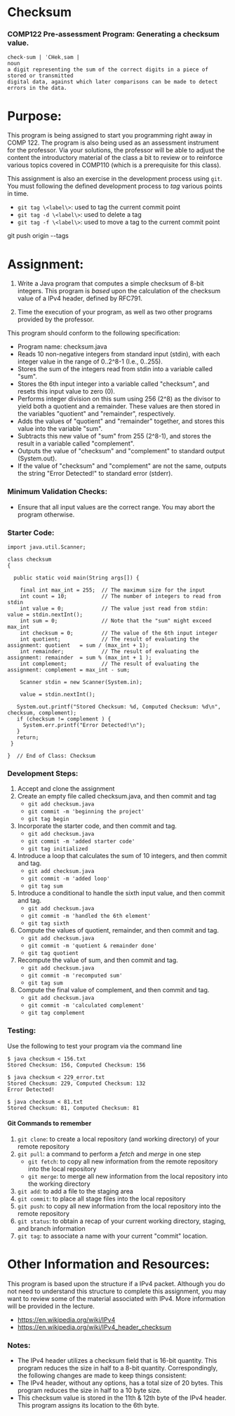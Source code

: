 # Checksum
### COMP122 Pre-assessment Program: Generating a checksum value.

```
check·sum | ˈCHekˌsəm |
noun
a digit representing the sum of the correct digits in a piece of stored or transmitted 
digital data, against which later comparisons can be made to detect errors in the data.
```


# Purpose:
This program is being assigned to start you programming right away in COMP 122. The program is also being used as an assessment instrument for the professor.  Via your solutions, the professor will be able to adjust the content the introductory material of the class a bit to review or to reinforce various topics covered in COMP110 (which is a prerequisite for this class). 

This assignment is also an exercise in the development process using ``git``.  You must following the defined development process to *tag* various points in time.  
   * ``git tag \<label\>``: used to tag the current commit point
   * ``git tag -d \<label\>``: used to delete a tag
   * ``git tag -f \<label\>``: used to move a tag to the current commit point

 git push origin --tags

 
# Assignment:
1. Write a Java program that computes a simple checksum of 8-bit integers.  This program is *based* upon the calculation of the checksum value of a IPv4 header, defined by RFC791. 

1. Time the execution of your program, as well as two other programs provided by the professor.

This program should conform to the following specification:

  * Program name: checksum.java
  * Reads 10 non-negative integers from standard input (stdin), with each integer value in the range of 0..2^8-1 (I.e., 0..255). 
  * Stores the sum of the integers read from stdin into a variable called "sum".
  * Stores the 6th input integer into a variable called "checksum", and resets this input value to zero (0).
  * Performs integer division on this sum using 256 (2^8) as the divisor to yield both a quotient and a remainder. These values are then stored in the variables "quotient" and "remainder", respectively.
  * Adds the values of "quotient" and "remainder" together, and stores this value into the variable "sum".
  * Subtracts this new value of "sum" from 255 (2^8-1), and stores the result in a variable called "complement".
  * Outputs the value of "checksum" and "complement" to standard output (System.out).
  * If the value of "checksum" and "complement" are not the same, outputs the string "Error Detected!" to standard error (stderr).


### Minimum Validation Checks:
* Ensure that all input values are the correct range.  You may abort the program otherwise.

### Starter Code:

```
import java.util.Scanner;

class checksum  
{  

  public static void main(String args[]) {

    final int max_int = 255;  // The maximum size for the input
    int count = 10;           // The number of integers to read from stdin
    int value = 0;            // The value just read from stdin:  value = stdin.nextInt();
    int sum = 0;              // Note that the "sum" might exceed max_int
    int checksum = 0;         // The value of the 6th input integer
    int quotient;             // The result of evaluating the assignment: quotient   = sum / (max_int + 1);
    int remainder;            // The result of evaluating the assignment: remainder  = sum % (max_int + 1 );
    int complement;           // The result of evaluating the assignment: complement = max_int - sum;

    Scanner stdin = new Scanner(System.in);
    
    value = stdin.nextInt();
```

```
   System.out.printf("Stored Checksum: %d, Computed Checksum: %d\n", checksum, complement);
   if (checksum != complement ) {
     System.err.printf("Error Detected!\n");  
   }
   return; 
 }
 
}  // End of Class: Checksum
```

### Development Steps:
 1. Accept and clone the assignment
 2. Create an empty file called checksum.java, and then commit and tag
    - ``git add checksum.java``
    - ``git commit -m 'beginning the project'`` 
    - ``git tag begin``
 4. Incorporate the starter code, and then commit and tag.
    - ``git add checksum.java`` 
    - ``git commit -m 'added starter code'``
    - ``git tag initialized``
 5. Introduce a loop that calculates the sum of 10 integers, and then commit and tag.
    - ``git add checksum.java``
    - ``git commit -m 'added loop'``
    - ``git tag sum``
 6. Introduce a conditional to handle the sixth input value, and then commit and tag.
    - ``git add checksum.java``
    - ``git commit -m 'handled the 6th element'``
    - ``git tag sixth``
 7. Compute the values of quotient, remainder, and then commit and tag.
    - ``git add checksum.java``
    - ``git commit -m 'quotient & remainder done'``
    - ``git tag quotient``
 8. Recompute the value of sum, and then commit and tag.
    - ``git add checksum.java``
    - ``git commit -m 'recomputed sum'`` 
    - ``git tag sum``
 9. Compute the final value of complement, and then commit and tag.
    - ``git add checksum.java``
    - ``git commit -m 'calculated complement'``
    - ``git tag complement``


    
### Testing:
Use the following to test your program via the command line

```
$ java checksum < 156.txt
Stored Checksum: 156, Computed Checksum: 156
```

```
$ java checksum < 229_error.txt
Stored Checksum: 229, Computed Checksum: 132
Error Detected!
```

```
$ java checksum < 81.txt
Stored Checksum: 81, Computed Checksum: 81
```


#### Git Commands to remember
1. ``git clone``: to create a local repository (and working directory) of your remote repository
2. ``git pull``: a command to perform a *fetch* and *merge* in one step 
   - ``git fetch``: to copy all new information from the remote repository into the local repository
   - ``git merge``: to merge all new information from the local repository into the working directory
4. ``git add``: to add a file to the staging area 
5. ``git commit``: to place all stage files into the local repository
6. ``git push``: to copy all new information from the local repository into the remote repository
7. ``git status``: to obtain a recap of your current working directory, staging, and branch information
8. ``git tag``: to associate a name with your current "commit" location.



# Other Information and Resources:
This program is based upon the structure if a IPv4 packet.  Although you do not need to understand this structure to complete this assignment, you may want to review some of the material associated with IPv4.  More information will be provided in the lecture.
* https://en.wikipedia.org/wiki/IPv4
* https://en.wikipedia.org/wiki/IPv4_header_checksum

### Notes:
* The IPv4 header utilizes a checksum field that is 16-bit quantity. This program reduces the size in half to a 8-bit quantity.  Correspondingly, the following changes are made to keep things consistent: 
* The IPv4 header, without any options, has a total size of 20 bytes. This program reduces the size in half to a 10 byte size.
* This checksum value is stored in the 11th & 12th byte of the IPv4 header. This program assigns its location to the 6th byte.


